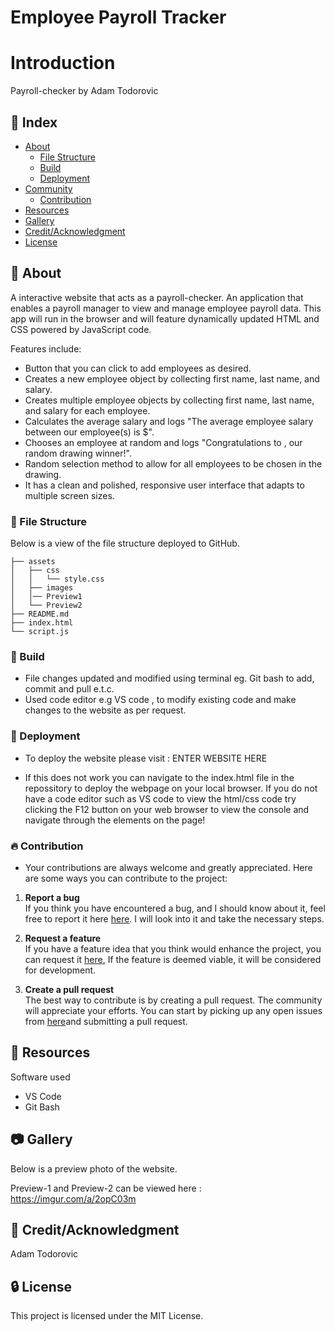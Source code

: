 # Employee Payroll Tracker
# Introduction
 Payroll-checker by Adam Todorovic


## :ledger: Index

- [About](#beginner-about)
  - [File Structure](#file_folder-file-structure)
  - [Build](#hammer-build)  
  - [Deployment](#rocket-deployment)  
- [Community](#cherry_blossom-community)
  - [Contribution](#fire-contribution)
- [Resources](#page_facing_up-resources)
- [Gallery](#camera-gallery)
- [Credit/Acknowledgment](#star2-creditacknowledgment)
- [License](#lock-license)

##  :beginner: About
  A interactive website that acts as a payroll-checker. An application that enables a payroll manager to view and manage employee payroll data. 
  This app will run in the browser and will feature dynamically updated HTML and CSS powered by JavaScript code.

Features include:
- Button that you can click to add employees as desired.
- Creates a new employee object by collecting first name, last name, and salary.
- Creates multiple employee objects by collecting first name, last name, and salary for each employee.
- Calculates the average salary and logs "The average employee salary between our  employee(s) is $".
- Chooses an employee at random and logs "Congratulations to  , our random drawing winner!".
- Random selection method to allow for all employees to be chosen in the drawing.
- It has a clean and polished, responsive user interface that adapts to multiple screen sizes.

###  :file_folder: File Structure
Below is a view of the file structure deployed to GitHub.

```plaintext
├── assets
│   ├── css
│   │   └── style.css
│   ├── images
│   │── Preview1
│   └── Preview2
├── README.md
├── index.html
└── script.js

```

###  :hammer: Build

- File changes updated and modified using terminal eg. Git bash to add, commit and pull e.t.c.
- Used code editor e.g VS code , to modify existing code and make changes to the website as per request.


### :rocket: Deployment

- To deploy the website please visit : ENTER WEBSITE HERE

- If this does not work you can navigate to the index.html file in the repossitory to deploy the webpage on your local browser. If you do not have a code editor such as VS code to view the html/css code try clicking the F12 button on your web browser to view the console and navigate through the elements on the page!

 ###  :fire: Contribution

 - Your contributions are always welcome and greatly appreciated. Here are some ways you can contribute to the project:

 1. **Report a bug** <br>
 If you think you have encountered a bug, and I should know about it, feel free to report it here [here](https://github.com/ProjectAdam95/Portfolio101/issues). I will look into it and take the necessary steps.
 
 2. **Request a feature** <br>
 If you have a feature idea that you think would enhance the project, you can request it [here](https://github.com/ProjectAdam95/Portfolio101/issues), If the feature is deemed viable, it will be considered for development. 

 3. **Create a pull request** <br>
 The best way to contribute is by creating a pull request. The community will appreciate your efforts. You can start by picking up any open issues from [here](https://github.com/ProjectAdam95/Portfolio101/issues)and submitting a pull request.

##  :page_facing_up: Resources
Software used
- VS Code
- Git Bash

##  :camera: Gallery
Below is a preview photo of the website.

Preview-1 and Preview-2 can be viewed here : https://imgur.com/a/2opC03m


## :star2: Credit/Acknowledgment
Adam Todorovic

##  :lock: License
This project is licensed under the MIT License.